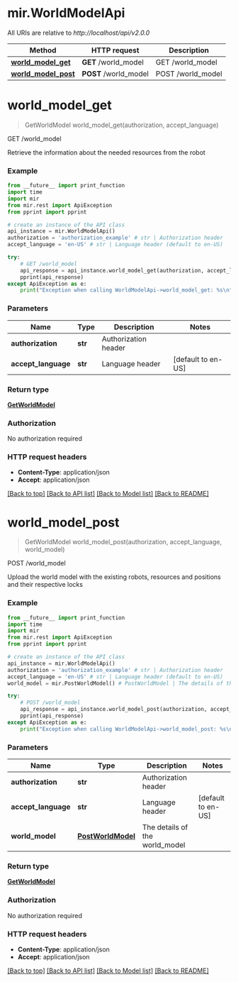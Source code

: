 # mir.WorldModelApi

All URIs are relative to *http://localhost/api/v2.0.0*

Method | HTTP request | Description
------------- | ------------- | -------------
[**world_model_get**](WorldModelApi.md#world_model_get) | **GET** /world_model | GET /world_model
[**world_model_post**](WorldModelApi.md#world_model_post) | **POST** /world_model | POST /world_model


# **world_model_get**
> GetWorldModel world_model_get(authorization, accept_language)

GET /world_model

Retrieve the information about the needed resources from the robot

### Example
```python
from __future__ import print_function
import time
import mir
from mir.rest import ApiException
from pprint import pprint

# create an instance of the API class
api_instance = mir.WorldModelApi()
authorization = 'authorization_example' # str | Authorization header
accept_language = 'en-US' # str | Language header (default to en-US)

try:
    # GET /world_model
    api_response = api_instance.world_model_get(authorization, accept_language)
    pprint(api_response)
except ApiException as e:
    print("Exception when calling WorldModelApi->world_model_get: %s\n" % e)
```

### Parameters

Name | Type | Description  | Notes
------------- | ------------- | ------------- | -------------
 **authorization** | **str**| Authorization header | 
 **accept_language** | **str**| Language header | [default to en-US]

### Return type

[**GetWorldModel**](GetWorldModel.md)

### Authorization

No authorization required

### HTTP request headers

 - **Content-Type**: application/json
 - **Accept**: application/json

[[Back to top]](#) [[Back to API list]](../README.md#documentation-for-api-endpoints) [[Back to Model list]](../README.md#documentation-for-models) [[Back to README]](../README.md)

# **world_model_post**
> GetWorldModel world_model_post(authorization, accept_language, world_model)

POST /world_model

Upload the world model with the existing robots, resources and positions and their respective locks

### Example
```python
from __future__ import print_function
import time
import mir
from mir.rest import ApiException
from pprint import pprint

# create an instance of the API class
api_instance = mir.WorldModelApi()
authorization = 'authorization_example' # str | Authorization header
accept_language = 'en-US' # str | Language header (default to en-US)
world_model = mir.PostWorldModel() # PostWorldModel | The details of the world_model

try:
    # POST /world_model
    api_response = api_instance.world_model_post(authorization, accept_language, world_model)
    pprint(api_response)
except ApiException as e:
    print("Exception when calling WorldModelApi->world_model_post: %s\n" % e)
```

### Parameters

Name | Type | Description  | Notes
------------- | ------------- | ------------- | -------------
 **authorization** | **str**| Authorization header | 
 **accept_language** | **str**| Language header | [default to en-US]
 **world_model** | [**PostWorldModel**](PostWorldModel.md)| The details of the world_model | 

### Return type

[**GetWorldModel**](GetWorldModel.md)

### Authorization

No authorization required

### HTTP request headers

 - **Content-Type**: application/json
 - **Accept**: application/json

[[Back to top]](#) [[Back to API list]](../README.md#documentation-for-api-endpoints) [[Back to Model list]](../README.md#documentation-for-models) [[Back to README]](../README.md)


